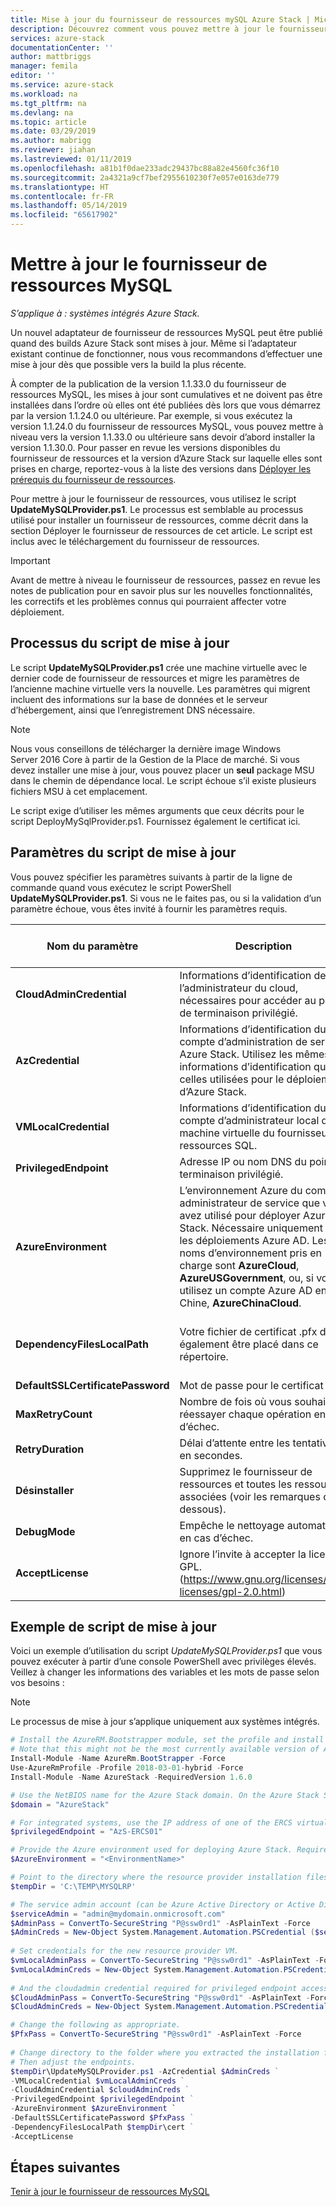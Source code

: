 ```yaml
---
title: Mise à jour du fournisseur de ressources mySQL Azure Stack | Microsoft Docs
description: Découvrez comment vous pouvez mettre à jour le fournisseur de ressources mySQL Azure Stack.
services: azure-stack
documentationCenter: ''
author: mattbriggs
manager: femila
editor: ''
ms.service: azure-stack
ms.workload: na
ms.tgt_pltfrm: na
ms.devlang: na
ms.topic: article
ms.date: 03/29/2019
ms.author: mabrigg
ms.reviewer: jiahan
ms.lastreviewed: 01/11/2019
ms.openlocfilehash: a81b1f0dae233adc29437bc88a82e4560fc36f10
ms.sourcegitcommit: 2a4321a9cf7bef2955610230f7e057e0163de779
ms.translationtype: HT
ms.contentlocale: fr-FR
ms.lasthandoff: 05/14/2019
ms.locfileid: "65617902"
---
```

# <a name="update-the-mysql-resource-provider"></a>Mettre à jour le fournisseur de ressources MySQL 

*S’applique à : systèmes intégrés Azure Stack.*

Un nouvel adaptateur de fournisseur de ressources MySQL peut être publié quand des builds Azure Stack sont mises à jour. Même si l’adaptateur existant continue de fonctionner, nous vous recommandons d’effectuer une mise à jour dès que possible vers la build la plus récente. 

À compter de la publication de la version 1.1.33.0 du fournisseur de ressources MySQL, les mises à jour sont cumulatives et ne doivent pas être installées dans l’ordre où elles ont été publiées dès lors que vous démarrez par la version 1.1.24.0 ou ultérieure. Par exemple, si vous exécutez la version 1.1.24.0 du fournisseur de ressources MySQL, vous pouvez mettre à niveau vers la version 1.1.33.0 ou ultérieure sans devoir d’abord installer la version 1.1.30.0. Pour passer en revue les versions disponibles du fournisseur de ressources et la version d’Azure Stack sur laquelle elles sont prises en charge, reportez-vous à la liste des versions dans [Déployer les prérequis du fournisseur de ressources](./azure-stack-mysql-resource-provider-deploy.md#prerequisites).

Pour mettre à jour le fournisseur de ressources, vous utilisez le script **UpdateMySQLProvider.ps1**. Le processus est semblable au processus utilisé pour installer un fournisseur de ressources, comme décrit dans la section Déployer le fournisseur de ressources de cet article. Le script est inclus avec le téléchargement du fournisseur de ressources. 

 > [!IMPORTANT]
 > Avant de mettre à niveau le fournisseur de ressources, passez en revue les notes de publication pour en savoir plus sur les nouvelles fonctionnalités, les correctifs et les problèmes connus qui pourraient affecter votre déploiement.

## <a name="update-script-processes"></a>Processus du script de mise à jour

Le script **UpdateMySQLProvider.ps1** crée une machine virtuelle avec le dernier code de fournisseur de ressources et migre les paramètres de l’ancienne machine virtuelle vers la nouvelle. Les paramètres qui migrent incluent des informations sur la base de données et le serveur d’hébergement, ainsi que l’enregistrement DNS nécessaire. 

>[!NOTE]
>Nous vous conseillons de télécharger la dernière image Windows Server 2016 Core à partir de la Gestion de la Place de marché. Si vous devez installer une mise à jour, vous pouvez placer un **seul** package MSU dans le chemin de dépendance local. Le script échoue s’il existe plusieurs fichiers MSU à cet emplacement.

Le script exige d’utiliser les mêmes arguments que ceux décrits pour le script DeployMySqlProvider.ps1. Fournissez également le certificat ici.  


## <a name="update-script-parameters"></a>Paramètres du script de mise à jour 
Vous pouvez spécifier les paramètres suivants à partir de la ligne de commande quand vous exécutez le script PowerShell **UpdateMySQLProvider.ps1**. Si vous ne le faites pas, ou si la validation d’un paramètre échoue, vous êtes invité à fournir les paramètres requis. 

| Nom du paramètre | Description | Commentaire ou valeur par défaut | 
| --- | --- | --- | 
| **CloudAdminCredential** | Informations d’identification de l’administrateur du cloud, nécessaires pour accéder au point de terminaison privilégié. | _Obligatoire_ | 
| **AzCredential** | Informations d’identification du compte d’administration de service Azure Stack. Utilisez les mêmes informations d’identification que celles utilisées pour le déploiement d’Azure Stack. | _Obligatoire_ | 
| **VMLocalCredential** |Informations d’identification du compte d’administrateur local de la machine virtuelle du fournisseur de ressources SQL. | _Obligatoire_ | 
| **PrivilegedEndpoint** | Adresse IP ou nom DNS du point de terminaison privilégié. |  _Obligatoire_ | 
| **AzureEnvironment** | L’environnement Azure du compte administrateur de service que vous avez utilisé pour déployer Azure Stack. Nécessaire uniquement pour les déploiements Azure AD. Les noms d’environnement pris en charge sont **AzureCloud**, **AzureUSGovernment**, ou, si vous utilisez un compte Azure AD en Chine, **AzureChinaCloud**. | AzureCloud |
| **DependencyFilesLocalPath** | Votre fichier de certificat .pfx doit également être placé dans ce répertoire. | _Facultatif_ (_obligatoire_ pour les nœuds multiples) | 
| **DefaultSSLCertificatePassword** | Mot de passe pour le certificat .pfx. | _Obligatoire_ | 
| **MaxRetryCount** | Nombre de fois où vous souhaitez réessayer chaque opération en cas d’échec.| 2 | 
| **RetryDuration** | Délai d’attente entre les tentatives, en secondes. | 120 | 
| **Désinstaller** | Supprimez le fournisseur de ressources et toutes les ressources associées (voir les remarques ci-dessous). | Non  | 
| **DebugMode** | Empêche le nettoyage automatique en cas d’échec. | Non  | 
| **AcceptLicense** | Ignore l’invite à accepter la licence GPL.  (https://www.gnu.org/licenses/old-licenses/gpl-2.0.html) | | 

## <a name="update-script-example"></a>Exemple de script de mise à jour
Voici un exemple d’utilisation du script *UpdateMySQLProvider.ps1* que vous pouvez exécuter à partir d’une console PowerShell avec privilèges élevés. Veillez à changer les informations des variables et les mots de passe selon vos besoins :  

> [!NOTE] 
> Le processus de mise à jour s’applique uniquement aux systèmes intégrés. 

```powershell 
# Install the AzureRM.Bootstrapper module, set the profile and install the AzureStack module
# Note that this might not be the most currently available version of Azure Stack PowerShell.
Install-Module -Name AzureRm.BootStrapper -Force
Use-AzureRmProfile -Profile 2018-03-01-hybrid -Force
Install-Module -Name AzureStack -RequiredVersion 1.6.0

# Use the NetBIOS name for the Azure Stack domain. On the Azure Stack SDK, the default is AzureStack but could have been changed at install time. 
$domain = "AzureStack" 

# For integrated systems, use the IP address of one of the ERCS virtual machines 
$privilegedEndpoint = "AzS-ERCS01" 

# Provide the Azure environment used for deploying Azure Stack. Required only for Azure AD deployments. Supported environment names are AzureCloud, AzureUSGovernment, or AzureChinaCloud. 
$AzureEnvironment = "<EnvironmentName>"

# Point to the directory where the resource provider installation files were extracted. 
$tempDir = 'C:\TEMP\MYSQLRP' 

# The service admin account (can be Azure Active Directory or Active Directory Federation Services). 
$serviceAdmin = "admin@mydomain.onmicrosoft.com" 
$AdminPass = ConvertTo-SecureString "P@ssw0rd1" -AsPlainText -Force 
$AdminCreds = New-Object System.Management.Automation.PSCredential ($serviceAdmin, $AdminPass) 
 
# Set credentials for the new resource provider VM. 
$vmLocalAdminPass = ConvertTo-SecureString "P@ssw0rd1" -AsPlainText -Force 
$vmLocalAdminCreds = New-Object System.Management.Automation.PSCredential ("sqlrpadmin", $vmLocalAdminPass) 
 
# And the cloudadmin credential required for privileged endpoint access. 
$CloudAdminPass = ConvertTo-SecureString "P@ssw0rd1" -AsPlainText -Force 
$CloudAdminCreds = New-Object System.Management.Automation.PSCredential ("$domain\cloudadmin", $CloudAdminPass) 

# Change the following as appropriate. 
$PfxPass = ConvertTo-SecureString "P@ssw0rd1" -AsPlainText -Force 
 
# Change directory to the folder where you extracted the installation files. 
# Then adjust the endpoints. 
$tempDir\UpdateMySQLProvider.ps1 -AzCredential $AdminCreds ` 
-VMLocalCredential $vmLocalAdminCreds ` 
-CloudAdminCredential $cloudAdminCreds ` 
-PrivilegedEndpoint $privilegedEndpoint ` 
-AzureEnvironment $AzureEnvironment `
-DefaultSSLCertificatePassword $PfxPass ` 
-DependencyFilesLocalPath $tempDir\cert ` 
-AcceptLicense 
```  

## <a name="next-steps"></a>Étapes suivantes
[Tenir à jour le fournisseur de ressources MySQL](azure-stack-mysql-resource-provider-maintain.md)
